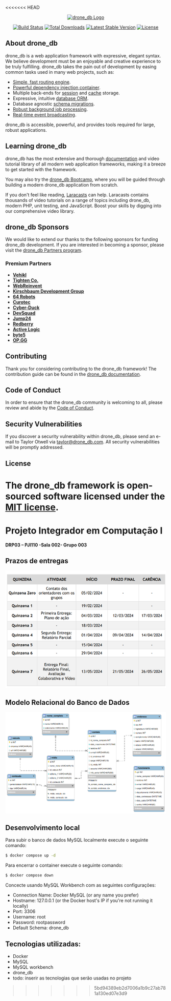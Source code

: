 <<<<<<< HEAD
<p align="center"><a href="https://drone_db.com" target="_blank"><img src="https://raw.githubusercontent.com/drone_db/art/master/logo-lockup/5%20SVG/2%20CMYK/1%20Full%20Color/drone_db-logolockup-cmyk-red.svg" width="400" alt="drone_db Logo"></a></p>

<p align="center">
<a href="https://github.com/drone_db/framework/actions"><img src="https://github.com/drone_db/framework/workflows/tests/badge.svg" alt="Build Status"></a>
<a href="https://packagist.org/packages/drone_db/framework"><img src="https://img.shields.io/packagist/dt/drone_db/framework" alt="Total Downloads"></a>
<a href="https://packagist.org/packages/drone_db/framework"><img src="https://img.shields.io/packagist/v/drone_db/framework" alt="Latest Stable Version"></a>
<a href="https://packagist.org/packages/drone_db/framework"><img src="https://img.shields.io/packagist/l/drone_db/framework" alt="License"></a>
</p>

## About drone_db

drone_db is a web application framework with expressive, elegant syntax. We believe development must be an enjoyable and creative experience to be truly fulfilling. drone_db takes the pain out of development by easing common tasks used in many web projects, such as:

- [Simple, fast routing engine](https://drone_db.com/docs/routing).
- [Powerful dependency injection container](https://drone_db.com/docs/container).
- Multiple back-ends for [session](https://drone_db.com/docs/session) and [cache](https://drone_db.com/docs/cache) storage.
- Expressive, intuitive [database ORM](https://drone_db.com/docs/eloquent).
- Database agnostic [schema migrations](https://drone_db.com/docs/migrations).
- [Robust background job processing](https://drone_db.com/docs/queues).
- [Real-time event broadcasting](https://drone_db.com/docs/broadcasting).

drone_db is accessible, powerful, and provides tools required for large, robust applications.

## Learning drone_db

drone_db has the most extensive and thorough [documentation](https://drone_db.com/docs) and video tutorial library of all modern web application frameworks, making it a breeze to get started with the framework.

You may also try the [drone_db Bootcamp](https://bootcamp.drone_db.com), where you will be guided through building a modern drone_db application from scratch.

If you don't feel like reading, [Laracasts](https://laracasts.com) can help. Laracasts contains thousands of video tutorials on a range of topics including drone_db, modern PHP, unit testing, and JavaScript. Boost your skills by digging into our comprehensive video library.

## drone_db Sponsors

We would like to extend our thanks to the following sponsors for funding drone_db development. If you are interested in becoming a sponsor, please visit the [drone_db Partners program](https://partners.drone_db.com).

### Premium Partners

- **[Vehikl](https://vehikl.com/)**
- **[Tighten Co.](https://tighten.co)**
- **[WebReinvent](https://webreinvent.com/)**
- **[Kirschbaum Development Group](https://kirschbaumdevelopment.com)**
- **[64 Robots](https://64robots.com)**
- **[Curotec](https://www.curotec.com/services/technologies/drone_db/)**
- **[Cyber-Duck](https://cyber-duck.co.uk)**
- **[DevSquad](https://devsquad.com/hire-drone_db-developers)**
- **[Jump24](https://jump24.co.uk)**
- **[Redberry](https://redberry.international/drone_db/)**
- **[Active Logic](https://activelogic.com)**
- **[byte5](https://byte5.de)**
- **[OP.GG](https://op.gg)**

## Contributing

Thank you for considering contributing to the drone_db framework! The contribution guide can be found in the [drone_db documentation](https://drone_db.com/docs/contributions).

## Code of Conduct

In order to ensure that the drone_db community is welcoming to all, please review and abide by the [Code of Conduct](https://drone_db.com/docs/contributions#code-of-conduct).

## Security Vulnerabilities

If you discover a security vulnerability within drone_db, please send an e-mail to Taylor Otwell via [taylor@drone_db.com](mailto:taylor@drone_db.com). All security vulnerabilities will be promptly addressed.

## License

The drone_db framework is open-sourced software licensed under the [MIT license](https://opensource.org/licenses/MIT).
=======
# Projeto Integrador em Computação I
**DRP03 – PJI110 -Sala 002- Grupo 003**

## Prazos de entregas

![calendario](image/calendario.png)

## Modelo Relacional do Banco de Dados

![mr](image/diagrama_er_pi.png)


## Desenvolvimento local

Para subir o banco de dados MySQL localmente execute o seguinte comando:

```sh
$ docker compose up -d
```

Para encerrar o container execute o seguinte comando:

```sh
$ docker compose down
```

Concecte usando MySQL Workbench com as seguintes configurações:

* Connection Name: Docker MySQL (or any name you prefer) 
* Hostname: 127.0.0.1 (or the Docker host's IP if you're not running it locally)
* Port: 3306
* Username: root 
* Password: rootpassword 
* Default Schema: drone_db

## Tecnologias utilizadas:

* Docker
* MySQL
* MySQL workbench
* drone_db
* todo: inserir as tecnologias que serão usadas no projeto

>>>>>>> 5bd94389eb2d7006a1b9c27ab781a130ed07e3d9
